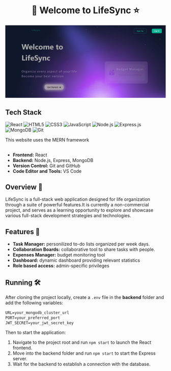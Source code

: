 <h1 align="center">📘 Welcome to LifeSync ⭐</h1>

<img src="./frontend/src/assets/home.png" alt="Alt text" width="800">

<h2>Tech Stack</h2>

![React](https://img.shields.io/badge/React-20232A?style=for-the-badge&logo=react&logoColor=61DAFB)
![HTML5](https://img.shields.io/badge/HTML5-E34F26?style=for-the-badge&logo=html5&logoColor=white)
![CSS3](https://img.shields.io/badge/CSS3-1572B6?style=for-the-badge&logo=css3&logoColor=white)
![JavaScript](https://img.shields.io/badge/JavaScript-F7DF1E?style=for-the-badge&logo=javascript&logoColor=black)
![Node.js](https://img.shields.io/badge/Node.js-43853D?style=for-the-badge&logo=node.js&logoColor=white)
![Express.js](https://img.shields.io/badge/Express.js-000000?style=for-the-badge&logo=express&logoColor=white)
![MongoDB](https://img.shields.io/badge/MongoDB-47A248?style=for-the-badge&logo=mongodb&logoColor=white)
![Git](https://img.shields.io/badge/Git-F05032?style=for-the-badge&logo=git&logoColor=white)

This website uses the MERN framework

##

<ul>
  <li><strong>Frontend:</strong> React</li>
  <li><strong>Backend:</strong> Node.js, Express, MongoDB</li>
  <li><strong>Version Control:</strong> Git and GitHub</li>
  <li><strong>Code Editor and Tools:</strong> VS Code</li>
</ul>

## Overview :rocket:

LifeSync is a full-stack web application designed for life organization through a suite of powerful features.It is currently a non-commercial project, and serves as a learning opportunity to explore and showcase various full-stack development strategies and technologies.

## Features :key:

<ul>
  <li><strong>Task Manager:</strong> personilized to-do lists organized per week days.</li>
  <li><strong>Collaboration Boards:</strong> collaborative tool to share tasks with people.</li>
  <li><strong>Expenses Manager:</strong> budget monitoring tool</li>
  <li><strong>Dashboard:</strong> dynamic dashboard providing relevant statistics</li>
  <li><strong>Role based access:</strong> admin-specific privileges</li>
</ul>

## Running :hammer_and_wrench:

After cloning the project locally, create a `.env` file in the **backend** folder and add the following variables:

```env
URL=your_mongodb_cluster_url
PORT=your_preferred_port
JWT_SECRET=your_jwt_secret_key
```

Then to start the application:

1. Navigate to the project root and run `npm start` to launch the React frontend.
2. Move into the backend folder and run `npm start` to start the Express server.
3. Wait for the backend to establish a connection with the database.
